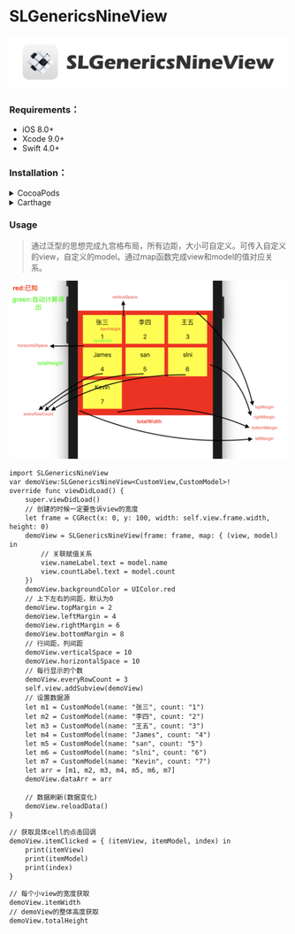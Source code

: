 # SLGenericsNineView

<img src="https://github.com/slni/SLGenericsNineView/blob/master/sreen.png?raw=true" alt="SLGenericsNineView" title="SLGenericsNineView"/>

### Requirements：
* iOS 8.0+
* Xcode 9.0+
* Swift 4.0+

### Installation：
<details>
<summary>CocoaPods</summary>
</br>
<p>To integrate SwifterSwift into your Xcode project using <a href="http://cocoapods.org">CocoaPods</a>, specify it in your <code>Podfile</code>:</p>

<h4>- Integrate:</h4>
<pre><code class="ruby language-ruby">pod 'SLGenericsNineView'</code></pre>

</details>

<details>
<summary>Carthage</summary>
<h4>waiting...</h4>
</details>


### Usage
> 通过泛型的思想完成九宫格布局，所有边距，大小可自定义。可传入自定义的view，自定义的model。通过map函数完成view和model的值对应关系。


<img src="https://github.com/slni/SLGenericsNineView/blob/master/demoPic.png?raw=true" alt="SLGenericsNineView" title="SLGenericsNineView" width="557"/>


```
import SLGenericsNineView
var demoView:SLGenericsNineView<CustomView,CustomModel>!
override func viewDidLoad() {
	super.viewDidLoad()
	// 创建的时候一定要告诉view的宽度
	let frame = CGRect(x: 0, y: 100, width: self.view.frame.width, height: 0)
	demoView = SLGenericsNineView(frame: frame, map: { (view, model) in
	    // 关联赋值关系
	    view.nameLabel.text = model.name
	    view.countLabel.text = model.count
	})
	demoView.backgroundColor = UIColor.red
	// 上下左右的间距，默认为0
	demoView.topMargin = 2
	demoView.leftMargin = 4
	demoView.rightMargin = 6
	demoView.bottomMargin = 8
	// 行间距，列间距
	demoView.verticalSpace = 10
	demoView.horizontalSpace = 10
	// 每行显示的个数
	demoView.everyRowCount = 3
	self.view.addSubview(demoView)
	// 设置数据源
	let m1 = CustomModel(name: "张三", count: "1")
	let m2 = CustomModel(name: "李四", count: "2")
	let m3 = CustomModel(name: "王五", count: "3")
	let m4 = CustomModel(name: "James", count: "4")
	let m5 = CustomModel(name: "san", count: "5")
	let m6 = CustomModel(name: "slni", count: "6")
	let m7 = CustomModel(name: "Kevin", count: "7")
	let arr = [m1, m2, m3, m4, m5, m6, m7]
	demoView.dataArr = arr
	
	// 数据刷新(数据变化)
	demoView.reloadData()	    
}
```

```
// 获取具体cell的点击回调
demoView.itemClicked = { (itemView, itemModel, index) in
    print(itemView)
    print(itemModel)
    print(index)
}
```

```
// 每个小view的宽度获取
demoView.itemWidth
// demoView的整体高度获取
demoView.totalHeight

```

